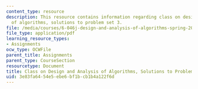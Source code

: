```yaml
---
content_type: resource
description: This resource contains information regarding class on design and analysis
  of algorithms, solutions to problem set 3.
file: /media/courses/6-046j-design-and-analysis-of-algorithms-spring-2015/3e83fa6454e5ebe6bf1bcb1b4a122f6d_MIT6_046JS15_pset3sols.pdf
file_type: application/pdf
learning_resource_types:
- Assignments
ocw_type: OCWFile
parent_title: Assignments
parent_type: CourseSection
resourcetype: Document
title: Class on Design and Analysis of Algorithms, Solutions to Problem Set 3
uid: 3e83fa64-54e5-ebe6-bf1b-cb1b4a122f6d
---
```

